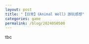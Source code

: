 ```yaml
---
layout: post
title: "【日常】《Animal Well》游玩感想"
categories: game
permalink: /blog/2024050500
---
```

tbc
